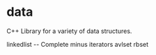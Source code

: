 data
====

C++ Library for a variety of data structures.

linkedlist -- Complete minus iterators
avlset
rbset

